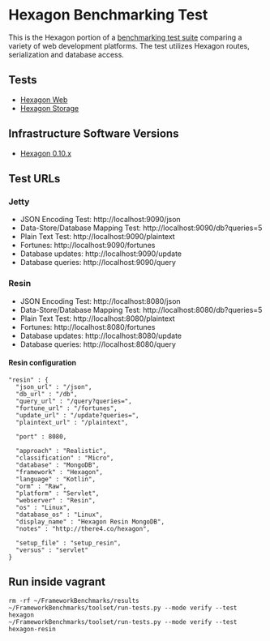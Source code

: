 
# Hexagon Benchmarking Test

This is the Hexagon portion of a [benchmarking test suite](../) comparing a variety of web
development platforms. The test utilizes Hexagon routes, serialization and database access.

## Tests

* [Hexagon Web](/src/main/java/co/there4/hexagon/Benchmark.kt)
* [Hexagon Storage](/src/main/java/co/there4/hexagon/BenchmarkStorage.kt)

## Infrastructure Software Versions

* [Hexagon 0.10.x](http://there4.co/hexagon)

## Test URLs

### Jetty

* JSON Encoding Test: http://localhost:9090/json
* Data-Store/Database Mapping Test: http://localhost:9090/db?queries=5 
* Plain Text Test: http://localhost:9090/plaintext 
* Fortunes: http://localhost:9090/fortunes
* Database updates: http://localhost:9090/update
* Database queries: http://localhost:9090/query

### Resin

* JSON Encoding Test: http://localhost:8080/json
* Data-Store/Database Mapping Test: http://localhost:8080/db?queries=5 
* Plain Text Test: http://localhost:8080/plaintext 
* Fortunes: http://localhost:8080/fortunes
* Database updates: http://localhost:8080/update
* Database queries: http://localhost:8080/query
    
#### Resin configuration

    "resin" : { 
      "json_url" : "/json",
      "db_url" : "/db",
      "query_url" : "/query?queries=",
      "fortune_url" : "/fortunes",
      "update_url" : "/update?queries=",
      "plaintext_url" : "/plaintext",
 
      "port" : 8080,
 
      "approach" : "Realistic",
      "classification" : "Micro",
      "database" : "MongoDB",
      "framework" : "Hexagon",
      "language" : "Kotlin",
      "orm" : "Raw",
      "platform" : "Servlet",
      "webserver" : "Resin",
      "os" : "Linux",
      "database_os" : "Linux",
      "display_name" : "Hexagon Resin MongoDB",
      "notes" : "http://there4.co/hexagon",
 
      "setup_file" : "setup_resin",
      "versus" : "servlet"
    }                                   

## Run inside vagrant

    rm -rf ~/FrameworkBenchmarks/results
    ~/FrameworkBenchmarks/toolset/run-tests.py --mode verify --test hexagon
    ~/FrameworkBenchmarks/toolset/run-tests.py --mode verify --test hexagon-resin
